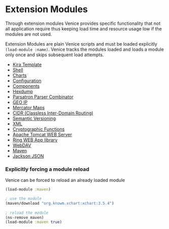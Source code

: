 # Extension Modules

Through extension modules Venice provides specific functionality
that not all application require thus keeping load time and 
resource usage low if the modules are not used.

Extension Modules are plain Venice scripts and must be loaded 
explicitly `(load-module :name)`. Venice tracks the modules loaded
and loads a module only once and skips subsequent load attempts.

* [Kira Template](ext-kira.md)
* [Shell](ext-shell.md)
* [Charts](ext-charts.md)
* [Configuration](ext-configuration.md)
* [Components](ext-components.md)
* [Hexdump](ext-hexdump.md)
* [Parsatron Parser Combinator](ext-parsatron.md)
* [GEO IP](ext-geoip.md)
* [Mercator Maps](ext-mercator.md)
* [CIDR (Classless Inter-Domain Routing)](ext-cidr.md)
* [Semantic Versioning](ext-semver.md)
* [XML](ext-xml.md)
* [Cryptographic Functions](ext-crypt.md)
* [Apache Tomcat WEB Server](ext-tomcat.md)
* [Ring WEB App library](ext-ring.md)
* [WebDAV](ext-webdav.md)
* [Maven](ext-maven.md)
* [Jackson JSON](ext-jackson.md)


### Explicitly forcing a module reload

Venice can be forced to reload an already loaded module

```clojure
(load-module :maven)

; use the module
(maven/download "org.knowm.xchart:xchart:3.5.4")
             
; reload the module
(ns-remove maven)
(load-module :maven true)
```

